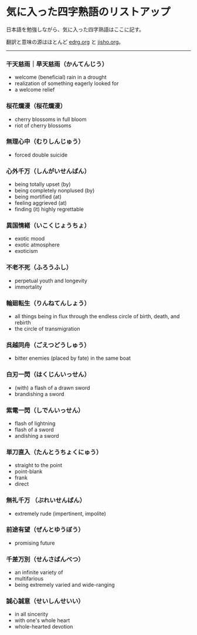 # 気に入った四字熟語のリストアップ

日本語を勉強しながら、気に入った四字熟語はここに記す。

翻訳と意味の源はほとんど [edrg.org](http://www.edrdg.org/projects/yojijukugo.html) と [jisho.org](https://jisho.org/)。

---

### 干天慈雨｜旱天慈雨（かんてんじう）
- welcome (beneficial) rain in a drought
- realization of something eagerly looked for
- a welcome relief

### 桜花爛漫（桜花爛漫）
- cherry blossoms in full bloom
- riot of cherry blossoms

### 無理心中（むりしんじゅう）
- forced double suicide

### 心外千万（しんがいせんばん）
- being totally upset (by)
- being completely nonplused (by)
- being mortified (at)
- feeling aggrieved (at)
- finding (it) highly regrettable

### 異国情緒（いこくじょうちょ）
- exotic mood
- exotic atmosphere
- exoticism

### 不老不死（ふろうふし）
- perpetual youth and longevity
- immortality

### 輪廻転生（りんねてんしょう）
- all things being in flux through the endless circle of birth, death, and rebirth
- the circle of transmigration

### 呉越同舟（ごえつどうしゅう）
- bitter enemies (placed by fate) in the same boat

### 白刃一閃（はくじんいっせん）
- (with) a flash of a drawn sword
- brandishing a sword

### 紫電一閃（しでんいっせん）
- flash of lightning
- flash of a sword
- andishing a sword

### 単刀直入（たんとうちょくにゅう）
- straight to the point
- point-blank
- frank
- direct

### 無礼千万 （ぶれいせんばん）
- extremely rude (impertinent, impolite)

### 前途有望（ぜんとゆうぼう）
- promising future

### 千差万別（せんさばんべつ）
- an infinite variety of
- multifarious
- being extremely varied and wide-ranging

### 誠心誠意（せいしんせいい）
- in all sincerity
- with one's whole heart
- whole-hearted devotion
